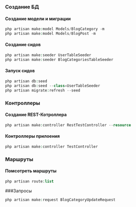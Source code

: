### Создание БД

#### Создание модели и миграции
```php
php artisan make:model Models/BlogCategory -m
php artisan make:model Models/BlogPost -m
```
#### Создание сидов
```php
php artisan make:seeder UserTableSeeder
php artisan make:seeder BlogCategoriesTableSeeder
```

#### Запуск сидов
```php
php artisan db:seed
php artisan db:seed --class=UserTableSeeder
php artisan migrate:refresh --seed
```

### Контроллеры


#### Создание REST-Котроллера
```php
php artisan make:controller RestTestController --resource
```

#### Контроллеры прилоения
```php
php artisan make:controller TestController
```

### Маршруты

#### Помсотреть маршруты
```php
php artisan route:list
```

###Запросы
```php
php artisan make:request BlogCategoryUpdateRequest
```

